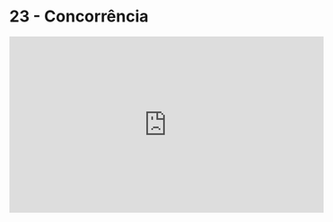 # 23 - Concorrência

<iframe 
        width="560" 
        height="315" 
        src="https://www.youtube.com/embed/fKv4wc9fbCI" 
        title="YouTube video player" 
        frameborder="0" 
        allow="accelerometer; autoplay; clipboard-write; encrypted-media; gyroscope; picture-in-picture" 
        allowfullscreen
        >
</iframe>

